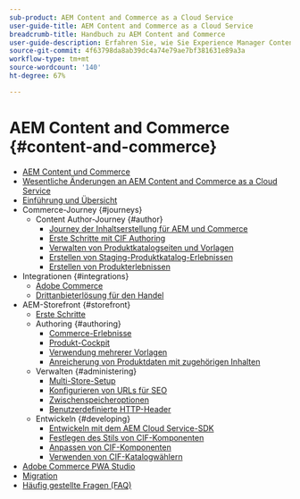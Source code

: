 ```yaml
---
sub-product: AEM Content and Commerce as a Cloud Service
user-guide-title: AEM Content and Commerce as a Cloud Service
breadcrumb-title: Handbuch zu AEM Content and Commerce
user-guide-description: Erfahren Sie, wie Sie Experience Manager Content and Commerce as a Cloud Service verwenden und verwalten können.
source-git-commit: 4f63798da8ab39dc4a74e79ae7bf381631e89a3a
workflow-type: tm+mt
source-wordcount: '140'
ht-degree: 67%

---
```



# AEM Content and Commerce {#content-and-commerce}

+ [AEM Content und Commerce](/help/commerce-cloud/home.md)
+ [Wesentliche Änderungen an AEM Content and Commerce as a Cloud Service](changes.md)
+ [Einführung und Übersicht](introduction.md)
+ Commerce-Journey {#journeys}
   + Content Author-Journey {#author}
      + [Journey der Inhaltserstellung für AEM und Commerce](/help/commerce-cloud/commerce-journeys/aem-commerce-content-author/overview.md)
      + [Erste Schritte mit CIF Authoring](/help/commerce-cloud/commerce-journeys/aem-commerce-content-author/getting-started.md)
      + [Verwalten von Produktkatalogseiten und Vorlagen](/help/commerce-cloud/commerce-journeys/aem-commerce-content-author/catalog-templates.md)
      + [Erstellen von Staging-Produktkatalog-Erlebnissen](/help/commerce-cloud/commerce-journeys/aem-commerce-content-author/staged-catalog.md)
      + [Erstellen von Produkterlebnissen](/help/commerce-cloud/commerce-journeys/aem-commerce-content-author/product-experience-management.md)
+ Integrationen {#integrations}
   + [Adobe Commerce](integrating/magento.md)
   + [Drittanbieterlösung für den Handel](integrating/third-party.md)
+ AEM-Storefront {#storefront}
   + [Erste Schritte](getting-started.md)
   + Authoring {#authoring}
      + [Commerce-Erlebnisse](authoring/authoring-commerce-experiences.md)
      + [Produkt-Cockpit](authoring/product-cockpit.md)
      + [Verwendung mehrerer Vorlagen](authoring/multi-template-usage.md)
      + [Anreicherung von Produktdaten mit zugehörigen Inhalten](authoring/enrich-product-associated-content.md)
   + Verwalten {#administering}
      + [Multi-Store-Setup](configuring/multi-store-setup.md)
      + [Konfigurieren von URLs für SEO](configuring/advanced-url-configuration.md)
      + [Zwischenspeicheroptionen](configuring/caching.md)
      + [Benutzerdefinierte HTTP-Header](/help/commerce-cloud/configuring/custom-http-headers.md)
   + Entwickeln {#developing}
      + [Entwickeln mit dem AEM Cloud Service-SDK](develop.md)
      + [Festlegen des Stils von CIF-Komponenten](customizing/style-cif-component.md)
      + [Anpassen von CIF-Komponenten](customizing/customize-cif-components.md)
      + [Verwenden von CIF-Katalogwählern](customizing/use-cif-pickers.md)
+ [Adobe Commerce PWA Studio](/help/commerce-cloud/pwa-studio/getting-started.md)
+ [Migration](migration.md)
+ [Häufig gestellte Fragen (FAQ)](faq.md)
